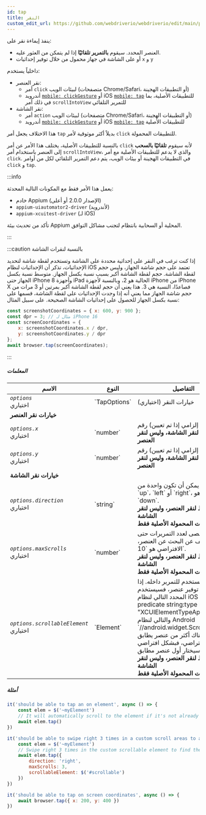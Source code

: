 ```yaml
---
id: tap
title: النقر
custom_edit_url: https://github.com/webdriverio/webdriverio/edit/main/packages/webdriverio/src/commands/mobile/tap.ts
---
```


ينفذ إيماءة نقر على:
- العنصر المحدد. سيقوم **بالتمرير تلقائيًا** إذا لم يتمكن من العثور عليه.
- أو على الشاشة في جهاز محمول من خلال توفير إحداثيات `x` و `y`

داخلياً يستخدم:
- نقر العنصر:
     - أمر `click` لبيئات الويب (متصفحات Chrome/Safari، أو التطبيقات الهجينة)
     - أندرويد [`mobile: clickGesture`](https://github.com/appium/appium-uiautomator2-driver/blob/master/docs/android-mobile-gestures.md#mobile-clickgesture)
أو iOS [`mobile: tap`](https://appium.github.io/appium-xcuitest-driver/latest/reference/execute-methods/#mobile-tap) للتطبيقات الأصلية، بما في ذلك أمر `scrollIntoView`
للتمرير التلقائي
- نقر الشاشة:
     - أمر `action` لبيئات الويب (متصفحات Chrome/Safari، أو التطبيقات الهجينة)
     - أندرويد [`mobile: clickGesture`](https://github.com/appium/appium-uiautomator2-driver/blob/master/docs/android-mobile-gestures.md#mobile-clickgesture)
أو iOS [`mobile: tap`](https://appium.github.io/appium-xcuitest-driver/latest/reference/execute-methods/#mobile-tap) للتطبيقات الأصلية

هذا الاختلاف يجعل أمر `tap` بديلاً أكثر موثوقية لأمر `click` للتطبيقات المحمولة.

بالنسبة للتطبيقات الأصلية، يختلف هذا الأمر عن أمر `click` لأنه سيقوم <strong>تلقائيًا بالسحب</strong> إلى العنصر باستخدام أمر `scrollIntoView`،
والذي لا يدعم للتطبيقات الأصلية مع أمر `click`. في التطبيقات الهجينة أو بيئات الويب، يتم دعم التمرير التلقائي لكل من أوامر `click` و `tap`.

:::info

يعمل هذا الأمر فقط مع المكونات التالية المحدثة:
 - خادم Appium (الإصدار 2.0.0 أو أعلى)
 - `appium-uiautomator2-driver` (لأندرويد)
 - `appium-xcuitest-driver` (لـ iOS)

تأكد من تحديث بيئة Appium المحلية أو السحابية بانتظام لتجنب مشاكل التوافق.

:::

:::caution بالنسبة لنقرات الشاشة

إذا كنت ترغب في النقر على إحداثية محددة على الشاشة وتستخدم لقطة شاشة لتحديد الإحداثيات، تذكر أن
الإحداثيات لنظام iOS تعتمد على حجم شاشة الجهاز، وليس حجم لقطة الشاشة. حجم لقطة الشاشة أكبر بسبب نسبة بكسل الجهاز.
متوسط نسبة بكسل الجهاز حتى iPhone 8 وأجهزة iPad الحالية هو 2، وبالنسبة لأجهزة iPhone من iPhone X فصاعدًا، النسبة هي 3. هذا يعني أن حجم لقطة الشاشة
أكبر بمرتين أو 3 مرات من حجم شاشة الجهاز مما يعني أنه إذا وجدت الإحداثيات على لقطة الشاشة، قسمها على نسبة بكسل
الجهاز للحصول على إحداثيات الشاشة الصحيحة. على سبيل المثال:

```js
const screenshotCoordinates = { x: 600, y: 900 };
const dpr = 3; // مثال لـ iPhone 16
const screenCoordinates = {
    x: screenshotCoordinates.x / dpr,
    y: screenshotCoordinates.y / dpr
};
await browser.tap(screenCoordinates);
```

:::

##### المعلمات

<table>
  <thead>
    <tr>
      <th>الاسم</th><th>النوع</th><th>التفاصيل</th>
    </tr>
  </thead>
  <tbody>
    <tr>
      <td><code><var>options</var></code><br /><span className="label labelWarning">اختياري</span></td>
      <td>`TapOptions`</td>
      <td>خيارات النقر (اختياري)</td>
    </tr>
    <tr>
              <td colspan="3"><strong>خيارات نقر العنصر</strong></td>
            </tr>
    <tr>
      <td><code><var>options.x</var></code><br /><span className="label labelWarning">اختياري</span></td>
      <td>`number`</td>
      <td>رقم (اختياري، إلزامي إذا تم تعيين y) <br /><strong>فقط لنقر الشاشة، وليس لنقر العنصر</strong></td>
    </tr>
    <tr>
      <td><code><var>options.y</var></code><br /><span className="label labelWarning">اختياري</span></td>
      <td>`number`</td>
      <td>رقم (اختياري، إلزامي إذا تم تعيين x) <br /><strong>فقط لنقر الشاشة، وليس لنقر العنصر</strong></td>
    </tr>
    <tr>
              <td colspan="3"><strong>خيارات نقر الشاشة</strong></td>
            </tr>
    <tr>
      <td><code><var>options.direction</var></code><br /><span className="label labelWarning">اختياري</span></td>
      <td>`string`</td>
      <td>يمكن أن تكون واحدة من `down`، `up`، `left` أو `right`، الافتراضي هو `down`. <br /><strong>فقط لنقر العنصر، وليس لنقر الشاشة</strong><br /><strong>للتطبيقات المحمولة الأصلية فقط</strong></td>
    </tr>
    <tr>
      <td><code><var>options.maxScrolls</var></code><br /><span className="label labelWarning">اختياري</span></td>
      <td>`number`</td>
      <td>الحد الأقصى لعدد التمريرات حتى يتوقف عن البحث عن العنصر، الافتراضي هو `10`. <br /><strong>فقط لنقر العنصر، وليس لنقر الشاشة</strong><br /><strong>للتطبيقات المحمولة الأصلية فقط</strong></td>
    </tr>
    <tr>
      <td><code><var>options.scrollableElement</var></code><br /><span className="label labelWarning">اختياري</span></td>
      <td>`Element`</td>
      <td>العنصر المستخدم للتمرير داخله. إذا لم يتم توفير عنصر، فسيستخدم المحدد التالي لنظام iOS `-ios predicate string:type == "XCUIElementTypeApplication"` والتالي لنظام Android `//android.widget.ScrollView'`. إذا كان هناك أكثر من عنصر يطابق المحدد الافتراضي، فبشكل افتراضي سيختار أول عنصر مطابق. <br /><strong>فقط لنقر العنصر، وليس لنقر الشاشة</strong><br /><strong>للتطبيقات المحمولة الأصلية فقط</strong></td>
    </tr>
  </tbody>
</table>

##### أمثلة

```js title="element.tap.example.js"
it('should be able to tap an on element', async () => {
    const elem = $('~myElement')
    // It will automatically scroll to the element if it's not already in the viewport
    await elem.tap()
})

```

```js title="element.tap.scroll.options.example.js"
it('should be able to swipe right 3 times in a custom scroll areas to an element and tap on the element', async () => {
    const elem = $('~myElement')
    // Swipe right 3 times in the custom scrollable element to find the element
    await elem.tap({
        direction: 'right',
        maxScrolls: 3,
        scrollableElement: $('#scrollable')
    })
})

```

```js title="screen.tap.example.js"
it('should be able to tap on screen coordinates', async () => {
    await browser.tap({ x: 200, y: 400 })
})
```